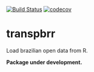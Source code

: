 [![Build Status](https://travis-ci.org/stats4good/transpbrr.svg?branch=master)](https://travis-ci.org/stats4good/transpbrr)
[![codecov](https://codecov.io/gh/stats4good/transpbrr/branch/master/graph/badge.svg)](https://codecov.io/gh/stats4good/transpbrr)

# transpbrr

Load brazilian open data from R.

**Package under development.**
